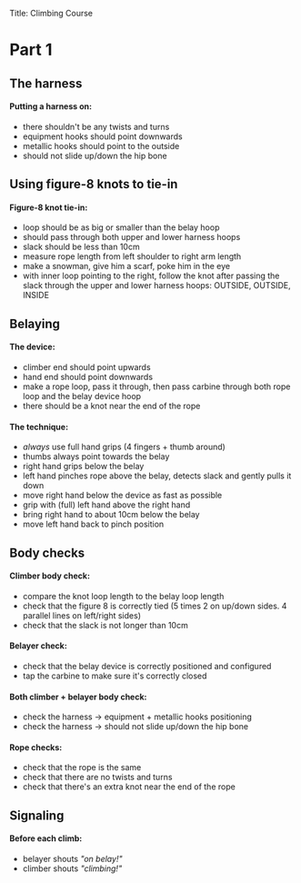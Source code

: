 Title: Climbing Course

# Part 1

## The harness

#### Putting a harness on:

* there shouldn't be any twists and turns
* equipment hooks should point downwards
* metallic hooks should point to the outside
* should not slide up/down the hip bone

## Using figure-8 knots to tie-in

#### Figure-8 knot tie-in:

* loop should be as big or smaller than the belay hoop
* should pass through both upper and lower harness hoops
* slack should be less than 10cm
* measure rope length from left shoulder to right arm length
* make a snowman, give him a scarf, poke him in the eye
* with inner loop pointing to the right, follow the knot after passing the slack
through the upper and lower harness hoops: OUTSIDE, OUTSIDE, INSIDE

## Belaying

#### The device:

* climber end should point upwards
* hand end should point downwards
* make a rope loop, pass it through, then pass carbine through both rope loop and
the belay device hoop
* there should be a knot near the end of the rope

#### The technique:

* *always* use full hand grips (4 fingers + thumb around)
* thumbs always point towards the belay
* right hand grips below the belay
* left hand pinches rope above the belay, detects slack and gently pulls it down
* move right hand below the device as fast as possible
* grip with (full) left hand above the right hand
* bring right hand to about 10cm below the belay
* move left hand back to pinch position

## Body checks

#### Climber body check:

* compare the knot loop length to the belay loop length
* check that the figure 8 is correctly tied (5 times 2 on up/down sides. 4 parallel
lines on left/right sides)
* check that the slack is not longer than 10cm

#### Belayer check:

* check that the belay device is correctly positioned and configured
* tap the carbine to make sure it's correctly closed

#### Both climber + belayer body check:

* check the harness -> equipment + metallic hooks positioning
* check the harness -> should not slide up/down the hip bone

#### Rope checks:

* check that the rope is the same
* check that there are no twists and turns
* check that there's an extra knot near the end of the rope

## Signaling

#### Before each climb:

* belayer shouts _"on belay!"_
* climber shouts _"climbing!"_
